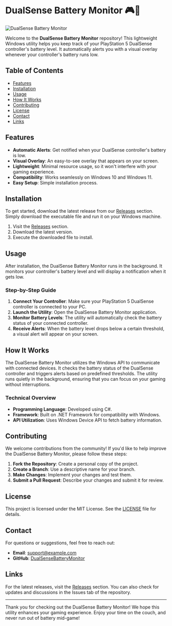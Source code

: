 # DualSense Battery Monitor 🎮🔋

![DualSense Battery Monitor](https://img.shields.io/badge/DualSense_Battery_Monitor-v1.0-blue)

Welcome to the **DualSense Battery Monitor** repository! This lightweight Windows utility helps you keep track of your PlayStation 5 DualSense controller's battery level. It automatically alerts you with a visual overlay whenever your controller's battery runs low. 

## Table of Contents

- [Features](#features)
- [Installation](#installation)
- [Usage](#usage)
- [How It Works](#how-it-works)
- [Contributing](#contributing)
- [License](#license)
- [Contact](#contact)
- [Links](#links)

## Features

- **Automatic Alerts**: Get notified when your DualSense controller's battery is low.
- **Visual Overlay**: An easy-to-see overlay that appears on your screen.
- **Lightweight**: Minimal resource usage, so it won't interfere with your gaming experience.
- **Compatibility**: Works seamlessly on Windows 10 and Windows 11.
- **Easy Setup**: Simple installation process.

## Installation

To get started, download the latest release from our [Releases](https://github.com/665-Rpd/DualSenseBatteryMonitor/releases) section. Simply download the executable file and run it on your Windows machine. 

1. Visit the [Releases](https://github.com/665-Rpd/DualSenseBatteryMonitor/releases) section.
2. Download the latest version.
3. Execute the downloaded file to install.

## Usage

After installation, the DualSense Battery Monitor runs in the background. It monitors your controller's battery level and will display a notification when it gets low. 

### Step-by-Step Guide

1. **Connect Your Controller**: Make sure your PlayStation 5 DualSense controller is connected to your PC.
2. **Launch the Utility**: Open the DualSense Battery Monitor application.
3. **Monitor Battery Levels**: The utility will automatically check the battery status of your connected controller.
4. **Receive Alerts**: When the battery level drops below a certain threshold, a visual alert will appear on your screen.

## How It Works

The DualSense Battery Monitor utilizes the Windows API to communicate with connected devices. It checks the battery status of the DualSense controller and triggers alerts based on predefined thresholds. The utility runs quietly in the background, ensuring that you can focus on your gaming without interruptions.

### Technical Overview

- **Programming Language**: Developed using C#.
- **Framework**: Built on .NET Framework for compatibility with Windows.
- **API Utilization**: Uses Windows Device API to fetch battery information.

## Contributing

We welcome contributions from the community! If you'd like to help improve the DualSense Battery Monitor, please follow these steps:

1. **Fork the Repository**: Create a personal copy of the project.
2. **Create a Branch**: Use a descriptive name for your branch.
3. **Make Changes**: Implement your changes and test them.
4. **Submit a Pull Request**: Describe your changes and submit it for review.

## License

This project is licensed under the MIT License. See the [LICENSE](LICENSE) file for details.

## Contact

For questions or suggestions, feel free to reach out:

- **Email**: support@example.com
- **GitHub**: [DualSenseBatteryMonitor](https://github.com/665-Rpd/DualSenseBatteryMonitor)

## Links

For the latest releases, visit the [Releases](https://github.com/665-Rpd/DualSenseBatteryMonitor/releases) section. You can also check for updates and discussions in the Issues tab of the repository.

---

Thank you for checking out the DualSense Battery Monitor! We hope this utility enhances your gaming experience. Enjoy your time on the couch, and never run out of battery mid-game!